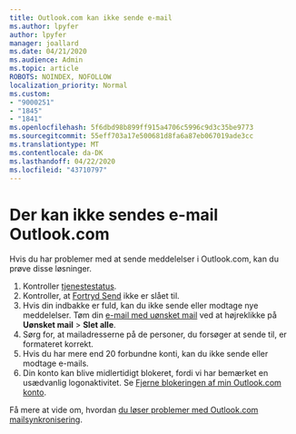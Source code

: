 ```yaml
---
title: Outlook.com kan ikke sende e-mail
ms.author: lpyfer
author: lpyfer
manager: joallard
ms.date: 04/21/2020
ms.audience: Admin
ms.topic: article
ROBOTS: NOINDEX, NOFOLLOW
localization_priority: Normal
ms.custom:
- "9000251"
- "1845"
- "1841"
ms.openlocfilehash: 5f6dbd98b899ff915a4706c5996c9d3c35be9773
ms.sourcegitcommit: 55eff703a17e500681d8fa6a87eb067019ade3cc
ms.translationtype: MT
ms.contentlocale: da-DK
ms.lasthandoff: 04/22/2020
ms.locfileid: "43710797"
---
```

# <a name="unable-to-send-email-in-outlookcom"></a>Der kan ikke sendes e-mail Outlook.com

Hvis du har problemer med at sende meddelelser i Outlook.com, kan du prøve disse løsninger.

1. Kontroller [tjenestestatus](https://go.microsoft.com/fwlink/p/?linkid=837482). 
2. Kontroller, at [Fortryd Send](https://outlook.live.com/mail/options/mail/messageContent/undoSend) ikke er slået til.
3. Hvis din indbakke er fuld, kan du ikke sende eller modtage nye meddelelser. Tøm din [e-mail med uønsket mail](https://outlook.live.com/mail/junkemail) ved at højreklikke på **Uønsket mail** > **Slet alle**.
4. Sørg for, at mailadresserne på de personer, du forsøger at sende til, er formateret korrekt.
5. Hvis du har mere end 20 forbundne konti, kan du ikke sende eller modtage e-mails.
6. Din konto kan blive midlertidigt blokeret, fordi vi har bemærket en usædvanlig logonaktivitet. Se [Fjerne blokeringen af min Outlook.com konto](https://support.office.com/article/f4ad2701-d166-4d8b-8a6a-9af2a1f8a4c4).

Få mere at vide om, hvordan [du løser problemer med Outlook.com mailsynkronisering](https://support.office.com/article/d39e3341-8d79-4bf1-b3c7-ded602233642).